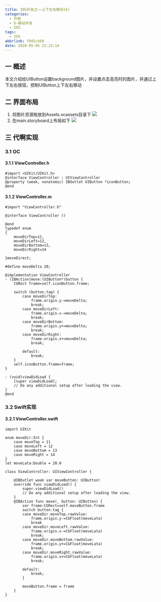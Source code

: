 ```yaml
---
title: IOS开发之——上下左右移动(6)
categories:
  - 开发
  - D-移动开发
  - IOS
tags:
  - IOS
abbrlink: f0d1cb69
date: 2020-05-05 22:23:14
---
```

## 一 概述

本文介绍给UIButton设置background图片，并设置点击高亮时的图片，并通过上下左右按钮，控制UIButton上下左右移动

<!--more-->

## 二 界面布局

1. 将图片资源拖放到Assets.xcassets目录下
   ![][1]
2. 在main.storyboard上布局如下
   ![][2]

## 三 代啊实现

### 3.1 OC

#### 3.1.1 ViewController.h

```
#import <UIKit/UIKit.h>
@interface ViewController : UIViewController
@property (weak, nonatomic) IBOutlet UIButton *iconButton;
@end
```

#### 3.1.2 ViewController.m

```
#import "ViewController.h"

@interface ViewController ()

@end
typedef enum
{
    moveDirTop=11,
    moveDirLeft=12,
    moveDirBottom=13,
    moveDirRight=14
    
}moveDirect;

#define moveDelta 20;

@implementation ViewController
- (IBAction)move:(UIButton*)button {
    CGRect frame=self.iconButton.frame;
    
    switch (button.tag) {
        case moveDirTop:
            frame.origin.y-=moveDelta;
            break;
        case moveDirLeft:
            frame.origin.x-=moveDelta;
            break;
        case moveDirBottom:
            frame.origin.y+=moveDelta;
            break;
        case moveDirRight:
            frame.origin.x+=moveDelta;
            break;
            
        default:
            break;
    }
    self.iconButton.frame=frame; 
}

- (void)viewDidLoad {
    [super viewDidLoad];
    // Do any additional setup after loading the view.
}
@end
```

### 3.2 Swift实现

#### 3.2.1 ViewController.swift

```
import UIKit

enum moveDir:Int {
    case moveTop = 11
    case moveLeft = 12
    case moveBottom = 13
    case moveRight = 14
}
let moveLata:Double = 20.0

class ViewController: UIViewController {

    @IBOutlet weak var moveButton: UIButton!
    override func viewDidLoad() {
        super.viewDidLoad()
        // Do any additional setup after loading the view.
    }
    @IBAction func move(_ button: UIButton) {
        var frame:CGRect=self.moveButton.frame
        switch button.tag {
        case moveDir.moveTop.rawValue:
            frame.origin.y-=CGFloat(moveLata)
            break
        case moveDir.moveLeft.rawValue:
            frame.origin.x-=CGFloat(moveLata)
            break;
        case moveDir.moveBottom.rawValue:
            frame.origin.y+=CGFloat(moveLata)
            break;
        case moveDir.moveRight.rawValue:
            frame.origin.x+=CGFloat(moveLata)
            break;
            
        default:
            break;
        }
        
        moveButton.frame = frame
    }   
}
```


[1]:https://cdn.jsdelivr.net/gh/PGzxc/CDN@master/blog-image/ios-move-assets-xcassets-resource.png
[2]:https://cdn.jsdelivr.net/gh/PGzxc/CDN@master/blog-image/ios-move-main-storyboard-view.png